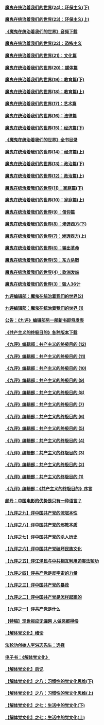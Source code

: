 #### [魔鬼在统治着我们的世界(24)：环保主义(下)](../pages/nsc422/n10695307.md?t=10102132) 

#### [魔鬼在统治着我们的世界(23)：环保主义(上)](../pages/nsc422/n10688613.md?t=10102132) 

#### [《魔鬼在统治着我们的世界》音频下载](../pages/nsc422/n10635553.md?t=10102132) 

#### [魔鬼在统治着我们的世界(22)：恐怖主义](../pages/nsc422/n10614727.md?t=10102132) 

#### [魔鬼在统治着我们的世界(21)：文化篇](../pages/nsc422/n10597706.md?t=10102132) 

#### [魔鬼在统治着我们的世界(20)：媒体篇](../pages/nsc422/n10586579.md?t=10102132) 

#### [魔鬼在统治着我们的世界(19)：教育篇(下)](../pages/nsc422/n10564808.md?t=10102132) 

#### [魔鬼在统治着我们的世界(18)：教育篇(上)](../pages/nsc422/n10526970.md?t=10102132) 

#### [魔鬼在统治着我们的世界(17)：艺术篇](../pages/nsc422/n10499093.md?t=10102132) 

#### [魔鬼在统治着我们的世界(16)：法律篇](../pages/nsc422/n10485969.md?t=10102132) 

#### [魔鬼在统治着我们的世界(15)：经济篇(下)](../pages/nsc422/n10469975.md?t=10102132) 

#### [《魔鬼在统治着我们的世界》全书目录](../pages/nsc422/n10464261.md?t=10102132) 

#### [魔鬼在统治着我们的世界(14)：经济篇(上)](../pages/nsc422/n10457370.md?t=10102132) 

#### [魔鬼在统治着我们的世界(13)：政治篇(下)](../pages/nsc422/n10448270.md?t=10102132) 

#### [魔鬼在统治着我们的世界(12)：政治篇(上)](../pages/nsc422/n10444576.md?t=10102132) 

#### [魔鬼在统治着我们的世界(11)：家庭篇(下)](../pages/nsc422/n10440961.md?t=10102132) 

#### [魔鬼在统治着我们的世界(10)：家庭篇(上)](../pages/nsc422/n10435448.md?t=10102132) 

#### [魔鬼在统治着我们的世界(9)：信仰篇](../pages/nsc422/n10432159.md?t=10102132) 

#### [魔鬼在统治着我们的世界(8)：渗透西方(下)](../pages/nsc422/n10429603.md?t=10102132) 

#### [魔鬼在统治着我们的世界(7)：渗透西方(上)](../pages/nsc422/n10426013.md?t=10102132) 

#### [魔鬼在统治着我们的世界(6)：输出革命](../pages/nsc422/n10421536.md?t=10102132) 

#### [魔鬼在统治着我们的世界(5)：东方杀戮](../pages/nsc422/n10417707.md?t=10102132) 

#### [魔鬼在统治着我们的世界(4)：欧洲发端](../pages/nsc422/n10414890.md?t=10102132) 

#### [魔鬼在统治着我们的世界(3)：毁人36计](../pages/nsc422/n10411583.md?t=10102132) 

#### [九评编辑部：魔鬼在统治着我们的世界(2)](../pages/nsc422/n10410036.md?t=10102132) 

#### [九评编辑部：魔鬼在统治着我们的世界 (1)](../pages/nsc422/n10406825.md?t=10102132) 

#### [公告：《九评》编辑部另一部新书即将发表](../pages/nsc422/n10405104.md?t=10102132) 

#### [《共产主义的终极目的》各种版本下载](../pages/nsc422/n10022138.md?t=10102132) 

#### [《九评》编辑部：共产主义的终极目的 (12)](../pages/nsc422/n9933272.md?t=10102132) 

#### [《九评》编辑部：共产主义的终极目的 (11)](../pages/nsc422/n9924973.md?t=10102132) 

#### [《九评》编辑部：共产主义的终极目的 (10)](../pages/nsc422/n9920883.md?t=10102132) 

#### [《九评》编辑部：共产主义的终极目的 (9)](../pages/nsc422/n9916363.md?t=10102132) 

#### [《九评》编辑部：共产主义的终极目的 (8)](../pages/nsc422/n9912488.md?t=10102132) 

#### [《九评》编辑部：共产主义的终极目的 (7)](../pages/nsc422/n9901176.md?t=10102132) 

#### [《九评》编辑部：共产主义的终极目的 (6)](../pages/nsc422/n9899359.md?t=10102132) 

#### [《九评》编辑部：共产主义的终极目的 (5)](../pages/nsc422/n9893174.md?t=10102132) 

#### [《九评》编辑部：共产主义的终极目的 (4)](../pages/nsc422/n9891246.md?t=10102132) 

#### [《九评》编辑部：共产主义的终极目的 (3)](../pages/nsc422/n9879879.md?t=10102132) 

#### [《九评》编辑部：共产主义的终极目的 (2)](../pages/nsc422/n9876205.md?t=10102132) 

#### [《九评》编辑部：共产主义的终极目的 (1)](../pages/nsc422/n9865857.md?t=10102132) 

#### [《九评》编辑部：《共产主义的终极目的》序言](../pages/nsc422/n9862666.md?t=10102132) 

#### [颜丹：中国电影的优势是只有一种语言？](../pages/nsc422/n9583062.md?t=10102132) 

#### [【九评之九】评中国共产党的流氓本性](../pages/nsc422/n737542.md?t=10102132) 

#### [【九评之八】评中国共产党的邪教本质](../pages/nsc422/n735942.md?t=10102132) 

#### [【九评之七】评中国共产党的杀人历史](../pages/nsc422/n733806.md?t=10102132) 

#### [【九评之六】评中国共产党破坏民族文化](../pages/nsc422/n731667.md?t=10102132) 

#### [【九评之五】评江泽民与中共相互利用迫害法轮功](../pages/nsc422/n730058.md?t=10102132) 

#### [【九评之四】评共产党是反宇宙的力量](../pages/nsc422/n727814.md?t=10102132) 

#### [【九评之三】评中国共产党的暴政](../pages/nsc422/n725597.md?t=10102132) 

#### [【九评之二】评中国共产党是怎样起家的](../pages/nsc422/n723946.md?t=10102132) 

#### [【九评之一】评共产党是什么](../pages/nsc422/n722529.md?t=10102132) 

#### [【特稿】现世报应无漏网 人做恶都得偿](../pages/nsc422/n4215167.md?t=10102132) 

#### [【解体党文化】绪论](../pages/nsc422/n1449356.md?t=10102132) 

#### [法轮功创始人李洪志先生：选择](../pages/nsc422/n3580738.md?t=10102132) 

#### [电子书：《解体党文化》](../pages/nsc422/n1573484.md?t=10102132) 

#### [【解体党文化】后记](../pages/nsc422/n1531999.md?t=10102132) 

#### [【解体党文化】之八：习惯性的党文化思维(下)](../pages/nsc422/n1526477.md?t=10102132) 

#### [【解体党文化】之八：习惯性的党文化思维(上)](../pages/nsc422/n1520631.md?t=10102132) 

#### [【解体党文化】之七：生活中的党文化(下)](../pages/nsc422/n1513446.md?t=10102132) 

#### [【解体党文化】之七：生活中的党文化(上)](../pages/nsc422/n1509358.md?t=10102132) 

